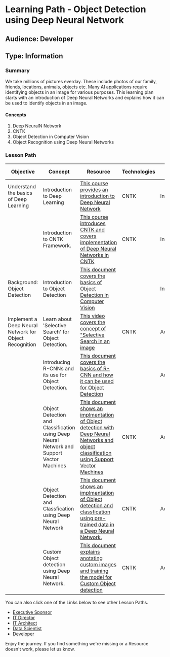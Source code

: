 # Learning Path - Object Detection using Deep Neural Network

## Audience: Developer
## Type: Information

### Summary
We take millions of pictures everday. These include photos of our family, friends, locations, animals, objects etc. Many AI applications require identifying objects in an image for various purposes. This learning plan starts with an introduction of Deep Neural Networks and explains how it can be used to identify objects in an image.

#### Concepts

1. Deep NeuralN Network
2. CNTK
3. Object Detection in Computer Vision
4. Object Recognition using Deep Neural Networks

### Lesson Path

| Objective |	Concept	| Resource | Technologies | Level | Pre-Requisites 
| --- |	---	| --- | ---  | ---  | --- 
| Understand the basics of Deep Learning|Introduction to Deep Learning | [This course provides an introduction to Deep Neural Network](https://www.edx.org/course/deep-learning-explained-microsoft-dat236x) | CNTK | Introduction | Basic Machine Learning methodologies
| |Introduction to CNTK Framework.   | [This course introduces CNTK and covers implementation of Deep Neural Networks in CNTK ](https://www.edx.org/course/deep-learning-explained-microsoft-dat236x) | CNTK | Introduction | Basic Machine Learning methodologies
| Background: Object Detection|Introduction to Object Detection | [This document covers the basics of Object Detection in Computer Vision](http://class.inrialpes.fr/tutorials/triggs-icvss1.pdf) | |Intermediate| Basic Computer Vision 
| Implement a Deep Neural Network for Object Recognition|Learn about 'Selective Search' for Object Detection.  | [This video covers the concept of "Selective Search in an image](https://www.youtube.com/watch?v=ryYuZziQ50c) | CNTK | Advanced| CNTK, Deep Neural Network
| |Introducing R-CNNs and its use for Object Detection.| [This document covers the basics of R-CNN and how it can be used for Object Detection](https://courses.cs.washington.edu/courses/cse590v/14au/cse590v_wk1_rcnn.pdf) | | Advanced | Deep Neural Network
| |Object Detection and Classification using Deep Neural Network and Support Vector Machines  | [This document shows an implmentation of Object detection with Deep Neural Networks and object classification using Support Vector Machines](https://github.com/Azure/ObjectDetectionUsingCntk#part-1) | CNTK| Advanced | CNTK, Deep Neural Network
| |Object Detection and Classfication using Deep Neural Network | [This document shows an implmentation of Object detection and classfication using pre-trained data in a Deep Neural Network.](https://github.com/Azure/ObjectDetectionUsingCntk#part-2)| CNTK| Advanced | CNTK, Deep Neural Network
| |Custom Object detection using Deep Neural Network. | [This document explains anotating custom images and training the model for Custom Object detection](https://github.com/Azure/ObjectDetectionUsingCntk#part-3) | CNTK| Advanced| CNTK, Deep Neural Network


You can also click one of the Links below to see other Lesson Paths.

- [Executive Sponsor](https://github.com/BuckWoody/LearningPaths/tree/master/Executive%20Sponsor)
- [IT Director](https://github.com/BuckWoody/LearningPaths/tree/master/IT%20Director)
- [IT Architect](https://github.com/BuckWoody/LearningPaths/tree/master/IT%20Architect)
- [Data Scientist](https://github.com/BuckWoody/LearningPaths/tree/master/Data%20Scientist)
- [Developer](https://github.com/BuckWoody/LearningPaths/tree/master/Developer)

Enjoy the journey. If you find something we're missing or a Resource doesn't work, please let us know.